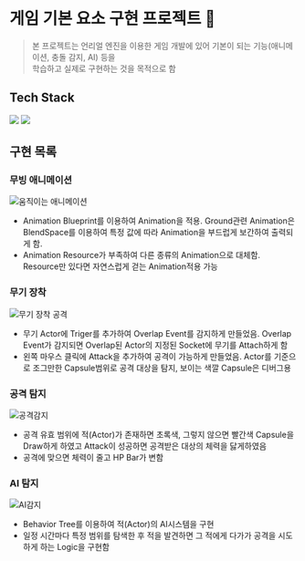 # 게임 기본 요소 구현 프로젝트 🧩

> 본 프로젝트는 언리얼 엔진을 이용한 게임 개발에 있어 기본이 되는 기능(애니메이션, 충돌 감지, AI) 등을 <br /> 학습하고 실제로 구현하는 것을 목적으로 함



## Tech Stack
<p>
<img src="https://img.shields.io/badge/unrealengine-0E1128?style=for-the-badge&logo=unrealengine&logoColor=white">
<img src="https://img.shields.io/badge/c++-00599C?style=for-the-badge&logo=cplusplus&logoColor=white">
</ p>


## 구현 목록
### 무빙 애니메이션
![움직이는 애니메이션](https://github.com/minhvvan/TestProject/assets/59609086/a543d2a6-650c-4036-b872-4703f57cd7ab)
- Animation Blueprint를 이용하여 Animation을 적용. Ground관련 Animation은 BlendSpace를 이용하여 특정 값에 따라 Animation을 부드럽게 보간하여 출력되게 함. 
- Animation Resource가 부족하여 다른 종류의 Animation으로 대체함. Resource만 있다면 자연스럽게 걷는 Animation적용 가능

### 무기 장착
![무기 장착 공격](https://github.com/minhvvan/TestProject/assets/59609086/4ba741cf-bd91-4006-9c6d-270dbea345c7)
- 무기 Actor에 Triger를 추가하여 Overlap Event를 감지하게 만들었음. Overlap Event가 감지되면 Overlap된 Actor의 지정된 Socket에 무기를 Attach하게 함
- 왼쪽 마우스 클릭에 Attack을 추가하여 공격이 가능하게 만들었음. Actor를 기준으로 조그만한 Capsule범위로 공격 대상을 탐지, 보이는 색깔 Capsule은 디버그용

### 공격 탐지
![공격감지](https://github.com/minhvvan/TestProject/assets/59609086/3945a127-a917-491d-ad67-1dc35ec0e2e1)
- 공격 유효 범위에 적(Actor)가 존재하면 초록색, 그렇지 않으면 빨간색 Capsule을 Draw하게 하였고 Attack이 성공하면 공격받은 대상의 체력을 닳게하였음
- 공격에 맞으면 체력이 줄고 HP Bar가 변함

### AI 탐지
![AI감지](https://github.com/minhvvan/TestProject/assets/59609086/dad07675-971b-4c8f-8c10-eead6a76af67)
- Behavior Tree를 이용하여 적(Actor)의 AI시스템을 구현
- 일정 시간마다 특정 범위를 탐색한 후 적을 발견하면 그 적에게 다가가 공격을 시도하게 하는 Logic을 구현함
